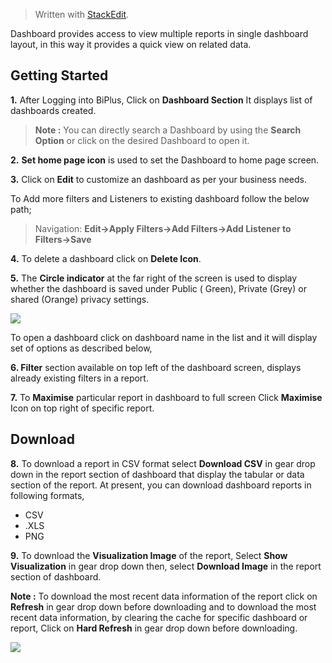 
> Written with [StackEdit](https://stackedit.io/).

Dashboard provides access to view multiple reports in single dashboard layout, in this way it provides a quick view on related data. 

## Getting Started

**1.** After Logging into BiPlus, Click on **Dashboard Section** It displays list of dashboards created. 

> **Note :** You can directly search a Dashboard by using the **Search Option** or click on the desired Dashboard to open it.

**2.** **Set home page icon** is used to set the Dashboard to home page screen.

**3.**  Click on  **Edit** to customize an dashboard  as per your business needs. 

To Add more filters and Listeners to existing dashboard follow the below path; 

>Navigation: **Edit→Apply Filters→Add Filters→Add Listener to Filters→Save**

**4.** To delete a  dashboard click on **Delete Icon**.

**5.**  The **Circle indicator** at the far right of the screen is used to display whether the dashboard is saved under Public ( Green), Private (Grey) or shared (Orange) privacy settings.

![
](https://raw.githubusercontent.com/sv18042016/fp1/35a4b17268dcc549813d9dcac60570169e5da758/images/browse_dash1.png)

 To open a  dashboard  click on  dashboard name in the list and it will display set of options as described below,

**6. Filter** section available on top left of the  dashboard  screen, displays already existing filters in a report. 

**7.** To **Maximise** particular report in dashboard to full screen Click **Maximise** Icon on top right of specific report.

## Download

**8.** To download a report in CSV format select **Download CSV** in gear drop down in the report section of dashboard that display the tabular or data section of the report.
 At present, you can download dashboard reports in following formats,
- CSV
- .XLS
-  PNG

**9.**  To download the **Visualization Image** of the report,  Select **Show Visualization** in gear drop down then, select  **Download Image** in the report section of dashboard.

**Note :** To download the most recent data information of the report click on **Refresh** in gear drop down before downloading and to download the most recent data information, by clearing the cache for specific dashboard or report, Click on **Hard Refresh** in gear drop down before downloading. 

![
](https://raw.githubusercontent.com/sv18042016/fp1/35a4b17268dcc549813d9dcac60570169e5da758/images/browse_dash2.png)
<!--stackedit_data:
eyJoaXN0b3J5IjpbLTE0NDY5NjYxODQsMTc3MDM4OTE0LDEyMz
c5ODI2MTRdfQ==
-->